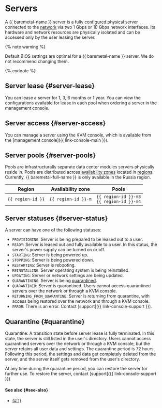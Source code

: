 # Servers

A {{ baremetal-name }} server is a fully [configured](./server-configurations.md) physical server connected to the [network](./network.md) via two 1 Gbps or 10 Gbps network interfaces. Its hardware and network resources are physically isolated and can be accessed only by the user leasing the server.

{% note warning %}

Default BIOS settings are optimal for a {{ baremetal-name }} server. We do not recommend changing them.

{% endnote %}

## Server lease {#server-lease}

You can lease a server for 1, 3, 6 months or 1 year. You can view the configurations available for lease in each pool when ordering a server in the management console. 

## Server access {#server-access}

You can manage a server using the KVM console, which is available from the [management console]({{ link-console-main }}).

## Server pools {#server-pools}

Pools are infrastructurally separate data center modules servers physically reside in. Pools are distributed across [availability zones](../../overview/concepts/geo-scope.md) located in [regions](../../overview/concepts/region.md). Currently, {{ baremetal-full-name }} is only available in the Russia region.

| Region        | Availability zone | Pools                               |
|---------------|------------------|------------------------------------|
| `{{ region-id }}` | `{{ region-id }}-m`  | `{{ region-id }}-m3`<br>`{{ region-id }}-m4` |

## Server statuses {#server-status}

A server can have one of the following statuses:

* `PROVISIONING`: Server is being prepared to be leased out to a user.
* `READY`: Server is leased out and fully available to a user. In this status, the server's power supply can be turned on or off.
* `STARTING`: Server is being powered up.
* `STOPPING`: Server is being powered down.
* `RESTARTING`: Server is rebooting.
* `REINSTALLING`: Server operating system is being reinstalled.
* `UPDATING`: Server or network settings are being updated.
* `QUARANTINING`: Server is being [quarantined](#quarantine).
* `QUARANTINED`: Server is quarantined. Users cannot access quarantined servers over the network or through a KVM console.
* `RETURNING_FROM_QUARANTINE`: Server is returning from quarantine, with access being restored over the network and through a KVM console.
* `ERROR`: There is an error. Contact [support]({{ link-console-support }}).

## Quarantine {#quarantine}

Quarantine: A transition state before server lease is fully terminated. In this state, the server is still listed in the user's directory. Users cannot access quarantined servers over the network or through a KVM console, but the server retains all user data and settings. The quarantine period is 72 hours. Following this period, the settings and data get completely deleted from the server, and the server itself gets removed from the user's directory.

At any time during the quarantine period, you can restore the server for further use. To restore the server, contact [support]({{ link-console-support }}).

#### See also {#see-also}

* [{#T}](../../backup/tutorials/backup-baremetal.md)
